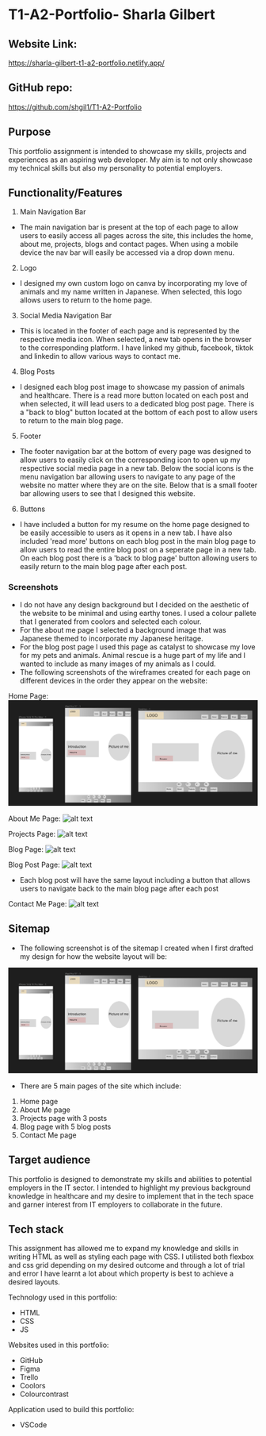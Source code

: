 # T1-A2-Portfolio- Sharla Gilbert

## Website Link:
https://sharla-gilbert-t1-a2-portfolio.netlify.app/

## GitHub repo:
https://github.com/shgil1/T1-A2-Portfolio

## Purpose
This portfolio assignment is intended to showcase my skills, projects and experiences as an aspiring web developer. My aim is to not only showcase my technical skills but also my personality to potential employers.

## Functionality/Features
1. Main Navigation Bar
- The main navigation bar is present at the top of each page to allow users to easily access all pages across the site, this includes the home, about me, projects, blogs and contact pages. When using a mobile device the nav bar will easily be accessed via a drop down menu. 

2. Logo
- I designed my own custom logo on canva by incorporating my love of animals and my name written in Japanese. When selected, this logo allows users to return to the home page. 

3. Social Media Navigation Bar
- This is located in the footer of each page and is represented by the respective media icon. When selected, a new tab opens in the browser to the corresponding platform. I have linked my github, facebook, tiktok and linkedin to allow various ways to contact me.

4. Blog Posts
- I designed each blog post image to showcase my passion of animals and healthcare. There is a read more button located on each post and when selected, it will lead users to a dedicated blog post page. There is a "back to blog" button located at the bottom of each post to allow users to return to the main blog page. 

5. Footer
- The footer navigation bar at the bottom of every page was designed to allow users to easily click on the corresponding icon to open up my respective social media page in a new tab. Below the social icons is the menu navigation bar allowing users to navigate to any page of the website no matter where they are on the site. Below that is a small footer bar allowing users to see that I designed this website. 

6. Buttons
- I have included a button for my resume on the home page designed to be easily accessible to users as it opens in a new tab. I have also included 'read more' buttons on each blog post in the main blog page to allow users to read the entire blog post on a seperate page in a new tab. On each blog post there is a 'back to blog page' button allowing users to easily return to the main blog page after each post.  




### Screenshots
- I do not have any design background but I decided on the aesthetic of the website to be minimal and using earthy tones. I used a colour pallete that I generated from coolors and selected each colour. 
- For the about me page I selected a background image that was Japanese themed to incorporate my Japanese heritage. 
- For the blog post page I used this page as catalyst to showcase my love for my pets and animals. Animal rescue is a huge part of my life and I wanted to include as many images of my animals as I could. 
- The following screenshots of the wireframes created for each page on different devices in the order they appear on the website:

Home Page:
![alt text](image.png)

About Me Page:
![alt text](image-5.png)

Projects Page:
![alt text](image-6.png)

Blog Page:
![alt text](image-8.png)

Blog Post Page: 
![alt text](image-9.png)
- Each blog post will have the same layout including a button that allows users to navigate back to the main blog page after each post

Contact Me Page:
![alt text](image-7.png)


## Sitemap
- The following screenshot is of the sitemap I created when I first drafted my design for how the website layout will be:

![alt text](image.png)

- There are 5 main pages of the site which include:
1. Home page
2. About Me page
3. Projects page with 3 posts
4. Blog page with 5 blog posts
5. Contact Me page

## Target audience
This portfolio is designed to demonstrate my skills and abilities to potential employers in the IT sector. I intended to highlight my previous background knowledge in healthcare and my desire to implement that in the tech space and garner interest from IT employers to collaborate in the future. 

## Tech stack
This assignment has allowed me to expand my knowledge and skills in writing HTML as well as styling each page with CSS. I utilisted both flexbox and css grid depending on my desired outcome and through a lot of trial and error I have learnt a lot about which property is best to achieve a desired layouts. 

Technology used in this portfolio:
- HTML
- CSS
- JS

Websites used in this portfolio:
- GitHub
- Figma 
- Trello
- Coolors
- Colourcontrast

Application used to build this portfolio:
- VSCode